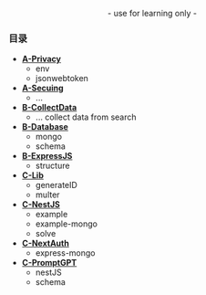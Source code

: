 <p align="center">
    - use for learning only -
</p>

### 目录

- [**A-Privacy**](https://github.com/989x/backend/tree/main/A-Privacy)
    - env
    - jsonwebtoken
- [**A-Secuing**](https://github.com/989x/backend/tree/main/A-Secuing)
    - ...
- [**B-CollectData**](https://github.com/989x/backend/tree/main/B-CollectData)
    - ... collect data from search
- [**B-Database**](https://github.com/989x/backend/tree/main/B-Database)
    - mongo
    - schema
- [**B-ExpressJS**](https://github.com/989x/backend/tree/main/B-ExpressJS)
    - structure
- [**C-Lib**](https://github.com/989x/backend/tree/main/C-Lib)
    - generateID
    - multer
- [**C-NestJS**](https://github.com/989x/backend/tree/main/C-NestJS)
    - example
    - example-mongo
    - solve
- [**C-NextAuth**](https://github.com/989x/backend/tree/main/C-NextAuth)
    - express-mongo
- [**C-PromptGPT**](https://github.com/989x/backend/tree/main/C-PromptGPT)
    - nestJS
    - schema
